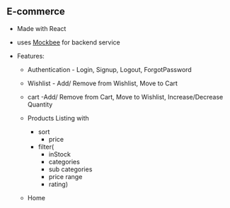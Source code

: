 ## E-commerce

- Made with React

- uses [Mockbee](https://mockbee.netlify.app/) for backend service

- Features:

  - Authentication - Login, Signup, Logout, ForgotPassword

  - Wishlist - Add/ Remove from Wishlist, Move to Cart
  - cart -Add/ Remove from Cart, Move to Wishlist, Increase/Decrease Quantity

  - Products Listing with
    - sort
      - price
    - filter(
      - inStock
      - categories
      - sub categories
      - price range
      - rating)
  - Home